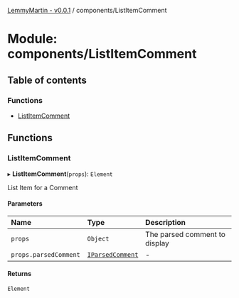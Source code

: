 [LemmyMartin - v0.0.1](../README.md) / components/ListItemComment

# Module: components/ListItemComment

## Table of contents

### Functions

- [ListItemComment](components_ListItemComment.md#listitemcomment)

## Functions

### ListItemComment

▸ **ListItemComment**(`props`): `Element`

List Item for a Comment

#### Parameters

| Name | Type | Description |
| :------ | :------ | :------ |
| `props` | `Object` | The parsed comment to display |
| `props.parsedComment` | [`IParsedComment`](../interfaces/features_lemmy_types.IParsedComment.md) | - |

#### Returns

`Element`
